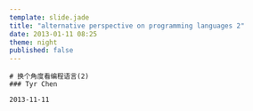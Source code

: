 ```yaml
---
template: slide.jade
title: "alternative perspective on programming languages 2"
date: 2013-01-11 08:25
theme: night
published: false
---
```



    # 换个角度看编程语言(2)
    ### Tyr Chen

    2013-11-11